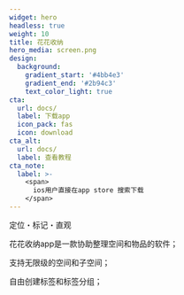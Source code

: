 ```yaml
---
widget: hero
headless: true
weight: 10
title: 花花收纳
hero_media: screen.png
design:
  background:
    gradient_start: '#4bb4e3'
    gradient_end: '#2b94c3'
    text_color_light: true
cta:
  url: docs/
  label: 下载app
  icon_pack: fas
  icon: download
cta_alt:
  url: docs/
  label: 查看教程
cta_note:
  label: >-
    <span>
      ios用户直接在app store 搜索下载
    </span>
---
```


定位・标记・直观    

花花收纳app是一款协助整理空间和物品的软件；  
  
支持无限级的空间和子空间；  
  
自由创建标签和标签分组；
  
  






